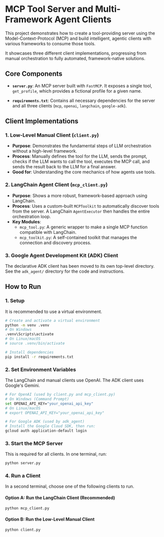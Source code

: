 # MCP Tool Server and Multi-Framework Agent Clients

This project demonstrates how to create a tool-providing server using the Model-Context-Protocol (MCP) and build intelligent, agentic clients with various frameworks to consume those tools.

It showcases three different client implementations, progressing from manual orchestration to fully automated, framework-native solutions.

## Core Components

- **`server.py`**: An MCP server built with `FastMCP`. It exposes a single tool, `get_profile`, which provides a fictional profile for a given name.

- **`requirements.txt`**: Contains all necessary dependencies for the server and all three clients (`mcp`, `openai`, `langchain`, `google-adk`).

## Client Implementations

### 1. Low-Level Manual Client (`client.py`)
- **Purpose**: Demonstrates the fundamental steps of LLM orchestration without a high-level framework.
- **Process**: Manually defines the tool for the LLM, sends the prompt, checks if the LLM wants to call the tool, executes the MCP call, and sends the result back to the LLM for a final answer.
- **Good for**: Understanding the core mechanics of how agents use tools.

### 2. LangChain Agent Client (`mcp_client.py`)
- **Purpose**: Shows a more robust, framework-based approach using LangChain.
- **Process**: Uses a custom-built `MCPToolkit` to automatically discover tools from the server. A LangChain `AgentExecutor` then handles the entire orchestration loop.
- **Key Modules**:
    - `mcp_tool.py`: A generic wrapper to make a single MCP function compatible with LangChain.
    - `mcp_toolkit.py`: A self-contained toolkit that manages the connection and discovery process.

### 3. Google Agent Development Kit (ADK) Client
The declarative ADK client has been moved to its own top-level directory. See the `adk_agent/` directory for the code and instructions.

## How to Run

### 1. Setup
It is recommended to use a virtual environment.
```bash
# Create and activate a virtual environment
python -m venv .venv
# On Windows
.venv\Scripts\activate
# On Linux/macOS
# source .venv/bin/activate

# Install dependencies
pip install -r requirements.txt
```

### 2. Set Environment Variables
The LangChain and manual clients use OpenAI. The ADK client uses Google's Gemini.

```bash
# For OpenAI (used by client.py and mcp_client.py)
# On Windows (Command Prompt)
set OPENAI_API_KEY="your_openai_api_key"
# On Linux/macOS
# export OPENAI_API_KEY="your_openai_api_key"

# For Google ADK (used by adk_agent)
# Install the Google Cloud SDK, then run:
gcloud auth application-default login
```

### 3. Start the MCP Server
This is required for all clients. In one terminal, run:
```bash
python server.py
```

### 4. Run a Client
In a second terminal, choose one of the following clients to run.

#### Option A: Run the LangChain Client (Recommended)
```bash
python mcp_client.py
```

#### Option B: Run the Low-Level Manual Client
```bash
python client.py
```
